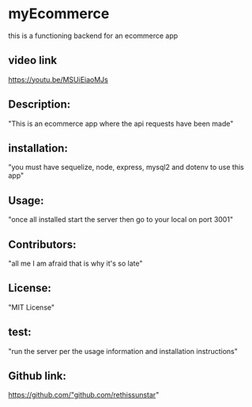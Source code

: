 # myEcommerce
this is a functioning backend for an ecommerce app

## video link
https://youtu.be/MSUiEiaoMJs

 ## Description: 
"This is an ecommerce app where the api requests  have been made"

 ## installation: 
"you must have sequelize, node, express, mysql2 and dotenv to use this app"

 ## Usage: 
"once all installed start the server then go to your local on port 3001"

 ## Contributors: 
"all me I am afraid that is why it's so late"

 ## License: 
"MIT License"

 ## test: 
"run the server per the usage information and installation instructions"

 ## Github link: 
https://github.com/"github.com/rethissunstar"